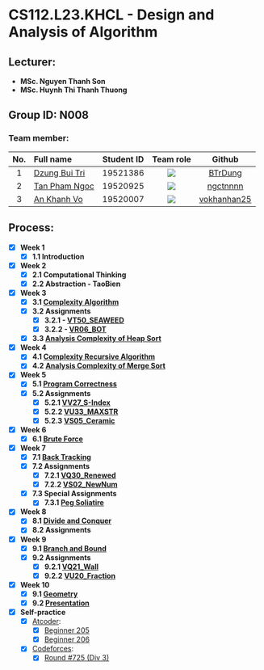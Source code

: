 # CS112.L23.KHCL - Design and Analysis of Algorithm
## Lecturer:
- **MSc. Nguyen Thanh Son**   
- **MSc. Huynh Thi Thanh Thuong**

## Group ID: N008

### Team member:
|No.| Full name         |Student ID       |Team role      |Github|
|:-:|:------------------|:---------:|:--------:|:-----------:|
| 1	|[Dzung Bui Tri](mailto:19521386@gm.uit.edu.vn)	| 19521386	| ![](https://img.shields.io/badge/-Leader-blue) |[BTrDung](https://github.com/BTrDung)|
| 2	|[Tan Pham Ngoc](mailto:19520925@gm.uit.edu.vn)	| 19520925	| ![](https://img.shields.io/badge/-Member-blue)  |[ngctnnnn](https://github.com/ngctnnnn)|
| 3	|[An Khanh Vo](mailto:19520007@gm.uit.edu.vn)	  | 19520007	| ![](https://img.shields.io/badge/-Member-blue)  |[vokhanhan25](https://github.com/vokhanhan25)|

## Process: 
- [x] **Week 1** 
  - [x] **1.1 Introduction**

- [x] **Week 2** 
  - [x] **2.1 Computational Thinking**
  - [x] **2.2 Abstraction - TaoBien**
  
- [x] **Week 3**
  - [x] **3.1 [Complexity Algorithm](https://github.com/BTrDung/CS112_Team08/tree/main/Assignments/Week03)**
  - [x] **3.2 Assignments**
    - [x] **3.2.1 - [VT50_SEAWEED](https://khmt.uit.edu.vn/wecode/cs112.2021/assignment/2/3)**
    - [x] **3.2.2 - [VR06_BOT](https://khmt.uit.edu.vn/wecode/cs112.2021/assignment/2/1)**
  - [x] **3.3 [Analysis Complexity of Heap Sort](https://github.com/BTrDung/CS112_Team08/tree/main/Assignments/Week04)**
  
- [x] **Week 4**
  - [x] **4.1 [Complexity Recursive Algorithm](https://github.com/BTrDung/CS112_Team08/tree/main/Assignments/Week04)** 
  - [x] **4.2 [Analysis Complexity of Merge Sort](https://github.com/BTrDung/CS112_Team08/tree/main/Assignments/Week04)**

- [x] **Week 5**
  - [x] **5.1 [Program Correctness](https://github.com/BTrDung/CS112_Team08/tree/main/Assignments/Week05)**
  - [x] **5.2 Assignments**
    - [x] **5.2.1 [VV27_S-Index](https://khmt.uit.edu.vn/wecode/cs112.2021/assignment/3/4)** 
    - [x] **5.2.2 [VU33_MAXSTR](https://khmt.uit.edu.vn/wecode/cs112.2021/assignment/3/9)** 
    - [x] **5.2.3 [VS05_Ceramic](https://khmt.uit.edu.vn/wecode/cs112.2021/assignment/3/17)**
    
- [x] **Week 6**
  - [x] **6.1 [Brute Force](https://github.com/BTrDung/CS112_Team08/tree/main/Assignments/Week06)** 
  
- [x] **Week 7**
  - [x] **7.1 [Back Tracking](https://github.com/BTrDung/CS112_Team08/tree/main/Assignments/Week07)**
  - [x] **7.2 Assignments**
    - [x] **7.2.1 [VQ30_Renewed](https://khmt.uit.edu.vn/wecode/cs112.2021/assignment/5/8)**  
    - [x] **7.2.2 [VS02_NewNum](https://khmt.uit.edu.vn/wecode/cs112.2021/assignment/5/15)**
  - [x] **7.3 Special Assignments**
    - [x] **7.3.1 [Peg Soliatire](https://github.com/BTrDung/Peg_Solitaire)**   
   
- [x] **Week 8**
  - [x] **8.1 [Divide and Conquer](https://github.com/BTrDung/CS112_Team08/tree/main/Assignments/Week08)**
  - [x] **8.2 Assignments**
- [x] **Week 9**
  - [x] **9.1 [Branch and Bound](https://github.com/BTrDung/CS112_Team08/tree/main/Assignments/Week09)** 
  - [x] **9.2 Assignments**
    - [x] **9.2.1 [VQ21_Wall](https://khmt.uit.edu.vn/wecode/cs112.2021/assignment/6/21)**
    - [x] **9.2.2 [VU20_Fraction](https://khmt.uit.edu.vn/wecode/cs112.2021/assignment/6/13)**
- [x] **Week 10**
  - [x] **9.1 [Geometry](https://github.com/BTrDung/CS112_Team08/tree/main/Assignments/Week10)**
  - [x] **9.2 [Presentation](https://github.com/BTrDung/CS112_Team08/tree/main/Presentation)** 
- [x] **Self-practice**
  - [x] [Atcoder](https://github.com/BTrDung/CS112_Team08/tree/main/Self-practice/AtCoder):
    - [x] [Beginner 205](https://atcoder.jp/contests/abc205)
    - [x] [Beginner 206](https://atcoder.jp/contests/abc206) 
  - [x] [Codeforces](https://github.com/BTrDung/CS112_Team08/tree/main/Self-practice/Codeforces): 
    - [x] [Round #725 (Div 3)](https://codeforces.com/contest/1538) 
